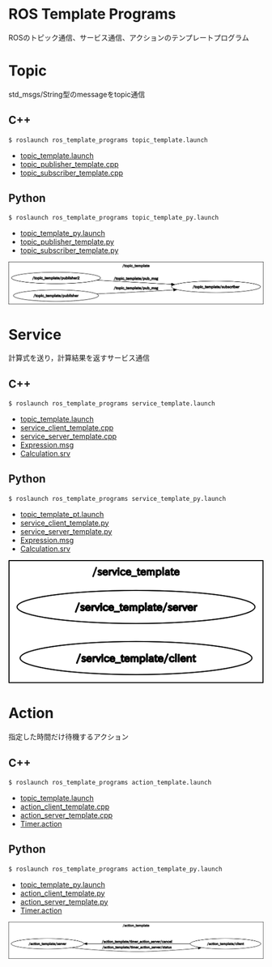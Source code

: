 # ROS Template Programs

ROSのトピック通信、サービス通信、アクションのテンプレートプログラム

# Topic
std_msgs/String型のmessageをtopic通信

## C++
```bash
$ roslaunch ros_template_programs topic_template.launch 
```
- [topic_template.launch](/launch/topic_template.launch)
- [topic_publisher_template.cpp](/src/topic_publisher_template.cpp)
- [topic_subscriber_template.cpp](/src/topic_subscriber_template.cpp)

## Python
```bash
$ roslaunch ros_template_programs topic_template_py.launch 
```
- [topic_template_py.launch](/launch/topic_template_py.launch)
- [topic_publisher_template.py](/scripts/topic_publisher_template.py)
- [topic_subscriber_template.py](/scripts/topic_subscriber_template.py)

<div align="center">
    <img src="img/topic.png">
</div> 

# Service
計算式を送り，計算結果を返すサービス通信

## C++
```bash
$ roslaunch ros_template_programs service_template.launch 
```
- [topic_template.launch](/launch/service_template.launch)
- [service_client_template.cpp](/src/service_client_template.cpp)
- [service_server_template.cpp](/src/service_server_template.cpp)
- [Expression.msg](/msg/Expression.msg)
- [Calculation.srv](/srv/Calculation.srv)

## Python
```bash
$ roslaunch ros_template_programs service_template_py.launch 
```
- [topic_template_pt.launch](/launch/service_template_py.launch)
- [service_client_template.py](/scripts/service_client_template.py)
- [service_server_template.py](/scripts/service_server_template.py)
- [Expression.msg](/msg/Expression.msg)
- [Calculation.srv](/srv/Calculation.srv)

<div align="center">
    <img src="img/service.png">
</div> 

# Action
指定した時間だけ待機するアクション

## C++
```bash
$ roslaunch ros_template_programs action_template.launch 
```
- [topic_template.launch](/launch/action_template.launch)
- [action_client_template.cpp](/src/action_client_template.cpp)
- [action_server_template.cpp](/src/action_server_template.cpp)
- [Timer.action](/action/Timer.action)

## Python
```bash
$ roslaunch ros_template_programs action_template_py.launch 
```
- [topic_template_py.launch](/launch/action_template_py.launch)
- [action_client_template.py](/scripts/action_client_template.py)
- [action_server_template.py](/scripts/action_server_template.py)
- [Timer.action](/action/Timer.action)

<div align="center">
    <img src="img/action.png">
</div> 